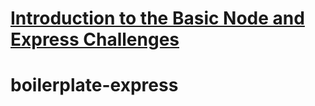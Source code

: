 # [Introduction to the Basic Node and Express Challenges](https://www.freecodecamp.org/learn/apis-and-microservices/basic-node-and-express/)
# boilerplate-express
